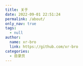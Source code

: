 ```yaml
---
title: 关于
date: 2022-09-01 22:51:24
permalink: /about/
only_nav: true
tags: 
  - null
author: 
  name: xr-bro
  link: https://github.com/xr-bro
categories: 
  - 目录页
---
```


<EmbedCraft url="https://www.craft.do/s/CALvMItde1FjVU"/>
